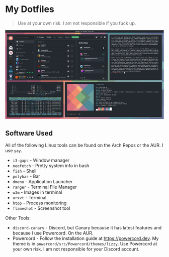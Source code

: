 # My Dotfiles
> Use at your own risk. I am not responsible if you fuck up.

![Screenshot](./Pictures/rice_screenshots/2021-10-04_02-20.png)

## Software Used

All of the following Linux tools can be found on the Arch Repos or the AUR. I use `yay`.
- `i3-gaps` - Window manager
- `neofetch` - Pretty system info in bash
- `fish` - Shell
- `polybar` - Bar
- `dmenu` - Application Launcher
- `ranger` - Terminal File Manager
- `w3m` - Images in terminal
- `urxvt` - Terminal
- `htop` - Process monitoring
- `flameshot` - Screenshot tool

Other Tools:
- `discord-canary` - Discord, but Canary because it has latest features and because I use Powercord. On the AUR.
- Powercord - Follow the installation guide at https://powercord.dev. My theme is in `powercord/src/Powercord/themes/lizzy`. Use Powercord at your own risk. I am not responsible for your Discord account.

